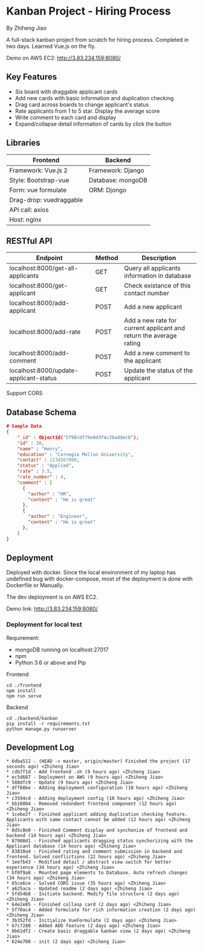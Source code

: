 # Kanban Project - Hiring Process

By Zhiheng Jiao

A full-stack kanban project from scratch for hiring process. Completed in two days. Learned Vue.js on the fly.

Demo on AWS EC2: http://3.83.234.159:8080/

## Key Features

- Six board with draggable applicant cards
- Add new cards with basic information and duplication checking
- Drag card across boards to change applicant's status
- Rate applicants from 1 to 5 star. Display the average score
- Write comment to each card and display
- Expand/collapse detail information of cards by click the button

## Libraries
| Frontend                | Backend           |
| ----------------------- | ----------------- |
| Framework: Vue.js 2     | Framework: Django |
| Style: Bootstrap-vue    | Database: mongoDB |
| Form: vue formulate     | ORM: Djongo       |
| Drag-drop: vuedraggable |                   |
| API call: axios         |                   |
| Host: nginx             |                   |



## RESTful API

| Endpoint                               | Method | Description                                                  |
| -------------------------------------- | ------ | ------------------------------------------------------------ |
| localhost:8000/get-all-applicants      | GET    | Query all applicants information in database                 |
| localhost:8000/get-applicant           | GET    | Check existance of this contact number                       |
| localhost:8000/add-applicant           | POST   | Add a new applicant                                          |
| localhost:8000/add-rate                | POST   | Add a new rate for current applicant and return the average rating |
| localhost:8000/add-comment             | POST   | Add a new comment to the applicant                           |
| localhost:8000/update-applicant-status | POST   | Update the status of the applicant                           |

Support CORS



## Database Schema

```json
# Sample Data
{
    "_id" : ObjectId("5f98cdf79e8d3f4c2ba4decb"),
    "id" : 30,
    "name" : "Henry",
    "education" : "Carnegie Mellon University",
    "contact" : 1234567890,
    "status" : "Applied",
    "rate" : 3.5,
    "rate_number" : 4,
    "comment" : [
      {
        "author" : "HR",
      	"content" : "He is great"
      },
      {
        "author" : "Engineer",
      	"content" : "He is great"
      },
    ]
}
```



## Deployment

Deployed with docker. Since the local environment of my laptop has undefined bug with docker-compose, most of the deployment is done with Dockerfile or Manually.

The dev deployment is on AWS EC2.

Demo link: http://3.83.234.159:8080/

### Deployment for local test

Requirement:

- mongoDB running on localhost:27017
- npm
- Python 3.6 or above and Pip 

Frontend

```
cd ./frontend
npm install
npm run serve
```

Backend

```
cd ./backend/kanban
pip install -r requirements.txt
python manage.py runserver
```



## Development Log

```
* 6dba512 - (HEAD -> master, origin/master) Finished the project (17 seconds ago) <Zhiheng Jiao>
* cdb7f1d - Add frontend .sh (9 hours ago) <Zhiheng Jiao>
* ec5d687 - Deployment on AWS (9 hours ago) <Zhiheng Jiao>
* 588dfc9 - Update (9 hours ago) <Zhiheng Jiao>
* dff68be - Adding deployment configuration (10 hours ago) <Zhiheng Jiao>
* c3594cd - Adding deployment config (10 hours ago) <Zhiheng Jiao>
* bb10804 - Removed redundent frontend component (12 hours ago) <Zhiheng Jiao>
* 1cebe2f - Finished applicant adding duplication checking feature. Applicants with same contact cannot be added (12 hours ago) <Zhiheng Jiao>
* 0d5c8e0 - Finished Comment display and synchonize of frontend and backend (14 hours ago) <Zhiheng Jiao>
* 87908d1 - Finished applicants dragging status synchorizing with the Applicant database (14 hours ago) <Zhiheng Jiao>
* 83810a4 - Finished rating and comment submission in backend and frontend. Solved conflictions (22 hours ago) <Zhiheng Jiao>
* 1ee7b43 - Modified detail / abstract view switch for better experience (34 hours ago) <Zhiheng Jiao>
* bf0f9a8 - Mounted page elements to Database. Auto refresh changes (34 hours ago) <Zhiheng Jiao>
* 65ce6ce - Solved CORS issue (35 hours ago) <Zhiheng Jiao>
* a625aca - Updated readme (2 days ago) <Zhiheng Jiao>
* 5fd54b8 - Initiate backend. Modify file structure (2 days ago) <Zhiheng Jiao>
* 64e2e85 - Finished collasp card (2 days ago) <Zhiheng Jiao>
* 5f70ac4 - Added formulate for rich information creation (2 days ago) <Zhiheng Jiao>
* 3b352fd - Initialize VueFormulate (2 days ago) <Zhiheng Jiao>
* b7c7280 - Added ADD feature (2 days ago) <Zhiheng Jiao>
* 8b61df2 - Create basic draggable kanban view (2 days ago) <Zhiheng Jiao>
* 624e700 - init (2 days ago) <Zhiheng Jiao>
```



